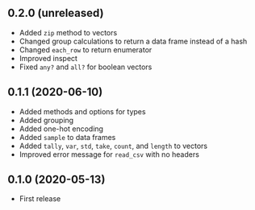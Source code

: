 ## 0.2.0 (unreleased)

- Added `zip` method to vectors
- Changed group calculations to return a data frame instead of a hash
- Changed `each_row` to return enumerator
- Improved inspect
- Fixed `any?` and `all?` for boolean vectors

## 0.1.1 (2020-06-10)

- Added methods and options for types
- Added grouping
- Added one-hot encoding
- Added `sample` to data frames
- Added `tally`, `var`, `std`, `take`, `count`, and `length` to vectors
- Improved error message for `read_csv` with no headers

## 0.1.0 (2020-05-13)

- First release
